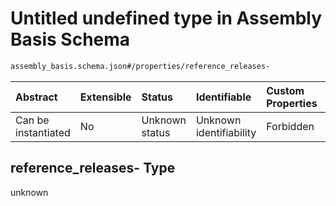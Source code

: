 # Untitled undefined type in Assembly Basis Schema

```txt
assembly_basis.schema.json#/properties/reference_releases-
```



| Abstract            | Extensible | Status         | Identifiable            | Custom Properties | Additional Properties | Access Restrictions | Defined In                                                                                |
| :------------------ | :--------- | :------------- | :---------------------- | :---------------- | :-------------------- | :------------------ | :---------------------------------------------------------------------------------------- |
| Can be instantiated | No         | Unknown status | Unknown identifiability | Forbidden         | Allowed               | none                | [assembly\_basis.schema.json\*](../out/assembly_basis.schema.json "open original schema") |

## reference\_releases- Type

unknown
